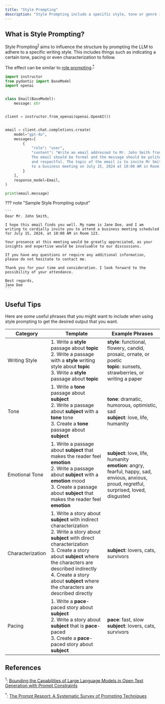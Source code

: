 ```yaml
---
title: "Style Prompting"
description: "Style Prompting include a specific style, tone or genre in the prompt"
---
```


## What is Style Prompting?

Style Prompting<sup><a href="https://arxiv.org/abs/2302.09185">1</a></sup> aims to influence the structure by prompting the LLM to adhere to a specific writing style. This includes things such as indicating a certain tone, pacing or even characterization to follow.

The effect can be similar to [role prompting](https://python.useinstructor.com/prompting/zero_shot/role_prompting/).<sup><a href="https://arxiv.org/abs/2406.06608">\*</a></sup>

```python
import instructor
from pydantic import BaseModel
import openai


class Email(BaseModel):
    message: str


client = instructor.from_openai(openai.OpenAI())


email = client.chat.completions.create(
    model="gpt-4o",
    messages=[
        {
            "role": "user",
            "content": "Write an email addressed to Mr. John Smith from Jane Doe. \
            The email should be formal and the message should be polite\
            and respectful. The topic of the email is to invite Mr Smith\
            to a business meeting on July 15, 2024 at 10:00 AM in Room 123.",  # (!) !
        }
    ],
    response_model=Email,
)

print(email.message)
```

??? note "Sample Style Prompting output"

    ```
    Dear Mr. John Smith,

    I hope this email finds you well. My name is Jane Doe, and I am writing to cordially invite you to attend a business meeting scheduled for July 15, 2024, at 10:00 AM in Room 123.

    Your presence at this meeting would be greatly appreciated, as your insights and expertise would be invaluable to our discussions.

    If you have any questions or require any additional information, please do not hesitate to contact me.

    Thank you for your time and consideration. I look forward to the possibility of your attendance.

    Best regards,
    Jane Doe
    ```

## Useful Tips

Here are some useful phrases that you might want to include when using style prompting to get the desired output that you want.

| Category         | Template                                                                                                                                                                                                                                                                                                     | Example Phrases                                                                                                                               |
| ---------------- | ------------------------------------------------------------------------------------------------------------------------------------------------------------------------------------------------------------------------------------------------------------------------------------------------------------ | --------------------------------------------------------------------------------------------------------------------------------------------- |
| Writing Style    | 1. Write a **style** passage about **topic**<br>2. Write a passage with a **style** writing style about **topic**<br>3. Write a **style** passage about **topic**                                                                                                                                            | **style**: functional, flowery, candid, prosaic, ornate, or poetic<br>**topic**: sunsets, strawberries, or writing a paper                    |
| Tone             | 1. Write a **tone** passage about **subject**<br>2. Write a passage about **subject** with a **tone** tone<br>3. Create a **tone** passage about **subject**                                                                                                                                                 | **tone**: dramatic, humorous, optimistic, sad<br>**subject**: love, life, humanity                                                            |
| Emotional Tone   | 1. Write a passage about **subject** that makes the reader feel **emotion**<br>2. Write a passage about **subject** with a **emotion** mood<br>3. Create a passage about **subject** that makes the reader feel **emotion**                                                                                  | **subject**: love, life, humanity<br>**emotion**: angry, fearful, happy, sad, envious, anxious, proud, regretful, surprised, loved, disgusted |
| Characterization | 1. Write a story about **subject** with indirect characterization<br>2. Write a story about **subject** with direct characterization<br>3. Create a story about **subject** where the characters are described indirectly<br>4. Create a story about **subject** where the characters are described directly | **subject**: lovers, cats, survivors                                                                                                          |
| Pacing           | 1. Write a **pace**-paced story about **subject**<br>2. Write a story about **subject** that is **pace**-paced<br>3. Create a **pace**-paced story about **subject**                                                                                                                                         | **pace**: fast, slow<br>**subject**: lovers, cats, survivors                                                                                  |

## References

<sup id="ref-1">1</sup>: [Bounding the Capabilities of Large Language Models in Open Text Generation with Prompt Constraints](https://arxiv.org/abs/2302.09185)

<sup id="ref-asterisk">\*</sup>: [The Prompt Resport: A Systematic Survey of Prompting Techniques](https://arxiv.org/abs/2406.06608)
